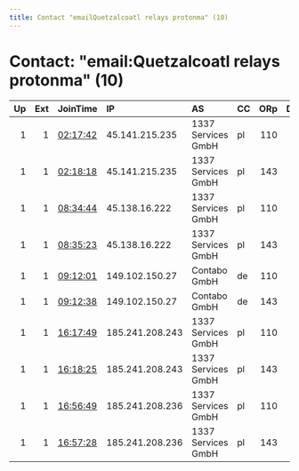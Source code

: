 ```yaml
---
title: Contact "emailQuetzalcoatl relays protonma" (10)
---
```


# Contact: "email:Quetzalcoatl relays protonma" (10)

|   Up |   Ext | JoinTime                                                                                              | IP              | AS                 | CC   |   ORp |   Dirp | OS    | Version   | Nickname     |   eFamMembers |
|-----:|------:|:------------------------------------------------------------------------------------------------------|:----------------|:-------------------|:-----|------:|-------:|:------|:----------|:-------------|--------------:|
|    1 |     1 | [02:17:42](https://nusenu.github.io/OrNetStats/w/relay/99B6E09CF6084DB3A0D77BC0CFB1C6FC3B65A341.html) | 45.141.215.235  | 1337 Services GmbH | pl   |   110 |      0 | Linux | 0.4.7.13  | Quetzalcoatl |           186 |
|    1 |     1 | [02:18:18](https://nusenu.github.io/OrNetStats/w/relay/AE8F944F2843C8072E491BA301B9F6EEFD6BDFDB.html) | 45.141.215.235  | 1337 Services GmbH | pl   |   143 |      0 | Linux | 0.4.7.13  | Quetzalcoatl |           186 |
|    1 |     1 | [08:34:44](https://nusenu.github.io/OrNetStats/w/relay/0B8EF5F5016926F4245350FB37914E30BF36C528.html) | 45.138.16.222   | 1337 Services GmbH | pl   |   110 |      0 | Linux | 0.4.7.13  | Quetzalcoatl |           186 |
|    1 |     1 | [08:35:23](https://nusenu.github.io/OrNetStats/w/relay/799F36F3EAD423C23E76351154E0BC98E8B498FE.html) | 45.138.16.222   | 1337 Services GmbH | pl   |   143 |      0 | Linux | 0.4.7.13  | Quetzalcoatl |           186 |
|    1 |     1 | [09:12:01](https://nusenu.github.io/OrNetStats/w/relay/8A02B09998F74FFE287CB928937E070CA57F1854.html) | 149.102.150.27  | Contabo GmbH       | de   |   110 |      0 | Linux | 0.4.7.13  | Quetzalcoatl |           186 |
|    1 |     1 | [09:12:38](https://nusenu.github.io/OrNetStats/w/relay/EE2ABD66DDF85DA2D1A04A417BFE7165C25D029A.html) | 149.102.150.27  | Contabo GmbH       | de   |   143 |      0 | Linux | 0.4.7.13  | Quetzalcoatl |           186 |
|    1 |     1 | [16:17:49](https://nusenu.github.io/OrNetStats/w/relay/D76BB8454145D0FB46D1489B1942D6B2207E5CE0.html) | 185.241.208.243 | 1337 Services GmbH | pl   |   110 |      0 | Linux | 0.4.7.13  | Quetzalcoatl |           186 |
|    1 |     1 | [16:18:25](https://nusenu.github.io/OrNetStats/w/relay/DC48A541A1A4AE8EDBC6C286161635C9EC564E2C.html) | 185.241.208.243 | 1337 Services GmbH | pl   |   143 |      0 | Linux | 0.4.7.13  | Quetzalcoatl |           186 |
|    1 |     1 | [16:56:49](https://nusenu.github.io/OrNetStats/w/relay/D7A43DD339748E93C4595434E3C18911178C4FFA.html) | 185.241.208.236 | 1337 Services GmbH | pl   |   110 |      0 | Linux | 0.4.7.13  | Quetzalcoatl |           186 |
|    1 |     1 | [16:57:28](https://nusenu.github.io/OrNetStats/w/relay/0863252662246FFF6914F380711C75DC4027BD75.html) | 185.241.208.236 | 1337 Services GmbH | pl   |   143 |      0 | Linux | 0.4.7.13  | Quetzalcoatl |           186 |
